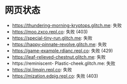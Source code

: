 # 网页状态
- https://thundering-morning-kryptops.glitch.me: 失败
- https://moo.zxco.repl.co: 失败 (403)
- https://special-tiny-run.glitch.me: 失败
- https://happy-pinnate-revolve.glitch.me: 失败
- https://game-example.rdianc.repl.co: 失败 (429)
- https://leaf-relieved-chestnut.glitch.me: 失败
- https://reminiscent- Plastic-cheek.glitch.me: 失败
- https://qi.limqin.repl.co: 失败
- https://mization.edpjg.repl.co: 失败 (403)
